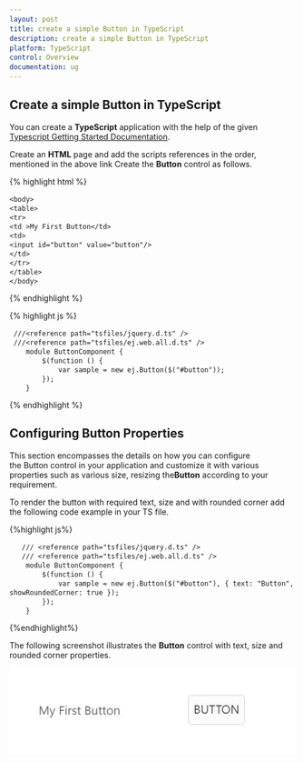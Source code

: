 ```yaml
---
layout: post
title: create a simple Button in TypeScript
description: create a simple Button in TypeScript
platform: TypeScript
control: Overview
documentation: ug
---
```


## Create a simple Button in TypeScript

You can create a **TypeScript** application with the help of the given [Typescript Getting Started Documentation](https://help.syncfusion.com/js/typescript).

Create an **HTML** page and add the scripts references in the order, mentioned in the above link Create the **Button** control as follows.

{% highlight html %}

    <body>
    <table>
    <tr>
    <td >My First Button</td>
    <td>
    <input id="button" value="button"/>
    </td>
    </tr>
    </table> 
    </body>


{% endhighlight %}


{% highlight js %}

     ///<reference path="tsfiles/jquery.d.ts" />
     ///<reference path="tsfiles/ej.web.all.d.ts" />
        module ButtonComponent {
            $(function () {
                var sample = new ej.Button($("#button"));
            });
        }

{% endhighlight %}

## Configuring Button Properties



This section encompasses the details on how you can configure the Button control in your application and customize it with various properties such as various size, resizing the**Button** according to your requirement.

To render the button with required text, size and with rounded corner add the following code example in your TS file.


{%highlight js%}
 
       /// <reference path="tsfiles/jquery.d.ts" />
       /// <reference path="tsfiles/ej.web.all.d.ts" />
        module ButtonComponent {
            $(function () {
                var sample = new ej.Button($("#button"), { text: "Button", showRoundedCorner: true });
            });
        }

{%endhighlight%}


The following screenshot illustrates the **Button** control with text, size and rounded corner properties.



![](getting-started_images/Getting-Started_img1.JPG)

